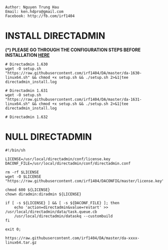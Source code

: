 ```
Author: Nguyen Trung Hau
Email: ken.hdpro@gmail.com
Facebook: http://fb.com/irf1404
```

# INSTALL DIRECTADMIN
<b>(*) PLEASE GO THROUGH THE CONFIGURATION STEPS BEFORE INSTALLATION [HERE](https://github.com/irf1404/DACONFIG)</b>
```
# Directadmin 1.630
wget -O setup.sh "https://raw.githubusercontent.com/irf1404/DA/master/da-1630-linux64.sh" && chmod +x setup.sh && ./setup.sh 2>&1|tee directadmin_inѕtall.log

# Directadmin 1.631
wget -O setup.sh "https://raw.githubusercontent.com/irf1404/DA/master/da-1631-linux64.sh" && chmod +x setup.sh && ./setup.sh 2>&1|tee directadmin_inѕtall.log

# Directadmin 1.632

```

# NULL DIRECTADMIN
```
#!/bin/sh

LICENSE=/usr/local/directadmin/conf/license.key
DACONF_FILE=/usr/local/directadmin/conf/directadmin.conf

rm -rf $LICENSE
wget -O $LICENSE "https://raw.githubusercontent.com/irf1404/DACONFIG/master/license.key"

chmod 600 ${LICENSE}
chown diradmin:diradmin ${LICENSE}

if [ -s ${LICENSE} ] && [ -s ${DACONF_FILE} ]; then
	echo 'action=directadmin&value=restart' >> /usr/local/directadmin/data/task.queue.cb
	/usr/local/directadmin/dataskq --custombuild
fi

exit 0;

https://raw.githubusercontent.com/irf1404/DA/master/da-xxxx-linux64.tar.gz
```
